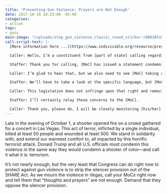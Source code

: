 ```yaml
---
title: 'Preventing Gun Violence: Prayers are Not Enough'
date: 2017-10-18 10:23:00 -05:00
categories:
- action
tags:
- guns
main-image: "/uploads/stop_gun_violence_classic_round_sticker-r06010fa5af934480bab43763247385f4_v9waf_8byvr_324.jpg"
call-script-text: |-
  [More information here ...](https://www.indivisible.org/resource/preventing-gun-violence-tell-members-congress-prayers-not-enough/)

  Caller: Hello, I’m a constituent from [part of state] calling regarding the mass shooting in Las Vegas. I urge Senator/Representative [name] to not just condemn this act of terror, but to support responsible policies that help prevent these acts of gun violence.

  Staffer: Thank you for calling, [MoC] has issued a statement condemning this attack, extending thoughts and prayers, and is listening for more information about the incident.

  Caller: I’m glad to hear that, but we also need to see [MoC] taking action to prevent our current gun laws from being gutted. The House will soon consider a provision in the SHARE Act that makes it easy for dangerous people to acquire silencers for their guns. Would [MoC] support removing this provision?

  Staffer: We’ll have to take a look at the specific language, but [MoC] is a defender of the constitutional right to bear arms.

  Caller: This legislation does not infringe upon that right and removing the silencer provision would simply ensure that current law—that has been in place for decades—remains on the books. Silencers distort the sound of gunfire, making it harder for victims to flee and first responders to intervene. In the wake of the tragedy in Vegas, it is essential for Congress to support removing the silencer provision from the SHARE Act.

  Staffer: I’ll certainly relay these concerns to the [MoC].

  Caller: Thank you, please do, I will be closely monitoring [his/her] action on this.
---
```


Late in the evening of October 1, a shooter opened fire on a crowd gathered for a concert in Las Vegas. This act of terror, inflicted by a single individual, killed at least 50 people and wounded at least 500. We stand in solidarity with, and extend our warmest comfort to, all impacted by this horrific terrorist attack. Donald Trump and all U.S. officials must condemn this violence in the same way they would condemn a shooter of color—and call it what it is: terrorism.

It’s not nearly enough, but the very least that Congress can do right now to protect against gun violence is to strip the silencer provision out of the SHARE Act. As we mourn the violence in Vegas, call your MoCs right now and tell them that “thoughts and prayers” are not enough. Demand that they oppose the silencer provision.